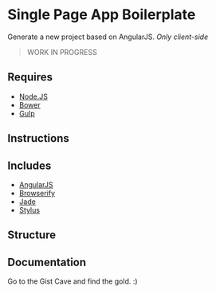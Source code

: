 # Single Page App Boilerplate

Generate a new project based on AngularJS. _Only client-side_

> WORK IN PROGRESS


## Requires

- [Node.JS](http://nodejs.org/)
- [Bower]()
- [Gulp]()

## Instructions


## Includes

- [AngularJS]()
- [Browserify]()
- [Jade]()
- [Stylus]()


## Structure


## Documentation

Go to the Gist Cave and find the gold. :)
